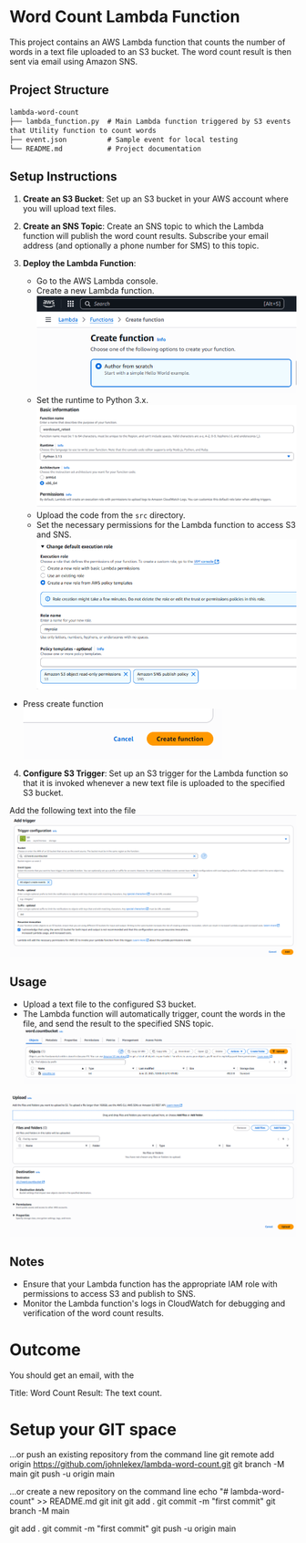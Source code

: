 # Word Count Lambda Function

This project contains an AWS Lambda function that counts the number of words in a text file uploaded to an S3 bucket. The word count result is then sent via email using Amazon SNS.

## Project Structure

```
lambda-word-count
├── lambda_function.py  # Main Lambda function triggered by S3 events that Utility function to count words
├── event.json          # Sample event for local testing
└── README.md           # Project documentation
```

## Setup Instructions

1. **Create an S3 Bucket**: Set up an S3 bucket in your AWS account where you will upload text files.


2. **Create an SNS Topic**: Create an SNS topic to which the Lambda function will publish the word count results. Subscribe your email address (and optionally a phone number for SMS) to this topic.



3. **Deploy the Lambda Function**:
   - Go to the AWS Lambda console.
   - Create a new Lambda function.
   ![alt text](images/image.png)
   - Set the runtime to Python 3.x.
   ![alt text](images/image-1.png)
   - Upload the code from the `src` directory.
   - Set the necessary permissions for the Lambda function to access S3 and SNS.
   ![alt text](images/image-2.png)


- Press create function
![alt text](images/image-3.png)

4. **Configure S3 Trigger**: Set up an S3 trigger for the Lambda function so that it is invoked whenever a new text file is uploaded to the specified S3 bucket.
 
 Add the following text into the file 
 ![alt text](images/image-4.png)
      

## Usage

- Upload a text file to the configured S3 bucket.
- The Lambda function will automatically trigger, count the words in the file, and send the result to the specified SNS topic.
![alt text](images/image-5.png)

![alt text](images/image-6.png)


## Notes

- Ensure that your Lambda function has the appropriate IAM role with permissions to access S3 and publish to SNS.
- Monitor the Lambda function's logs in CloudWatch for debugging and verification of the word count results.

Outcome
===================================================
You should get an email, with the 

Title: Word Count 
Result: The text count.


Setup your GIT space
==================================================

…or push an existing repository from the command line
git remote add origin https://github.com/johnlekex/lambda-word-count.git
git branch -M main
git push -u origin main



…or create a new repository on the command line
echo "# lambda-word-count" >> README.md
git init
git add .
git commit -m "first commit"
git branch -M main


git add .
git commit -m "first commit"
git push -u origin main